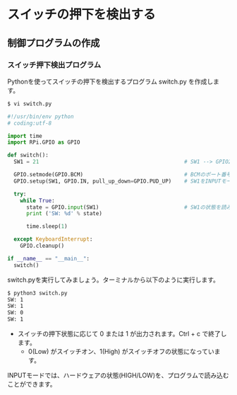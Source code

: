 # スイッチの押下を検出する
## 制御プログラムの作成
### スイッチ押下検出プログラム

Pythonを使ってスイッチの押下を検出するプログラム switch.py を作成します。

```bash
$ vi switch.py
```

```python
#!/usr/bin/env python
# coding:utf-8

import time
import RPi.GPIO as GPIO

def switch():
  SW1 = 21                                              # SW1 --> GPIO29(BCM:21,Physical:40)

  GPIO.setmode(GPIO.BCM)                                # BCMのポート番号を使用
  GPIO.setup(SW1, GPIO.IN, pull_up_down=GPIO.PUD_UP)    # SW1をINPUTモード(入力モード)に設定、内部プルアップ抵抗を使用

  try:
    while True:
      state = GPIO.input(SW1)                           # SW1の状態を読み込む(0:Low、1:High)
      print ('SW: %d' % state)

      time.sleep(1)

  except KeyboardInterrupt:
    GPIO.cleanup()

if __name__ == "__main__":
  switch()
```

switch.pyを実行してみましょう。ターミナルから以下のように実行します。
```bash
$ python3 switch.py
SW: 1
SW: 1
SW: 0
SW: 1
```

* スイッチの押下状態に応じて 0 または 1 が出力されます。Ctrl + c で終了します。
  * 0(Low) がスイッチオン、1(High) がスイッチオフの状態になっています。

INPUTモードでは、ハードウェアの状態(HIGH/LOW)を、プログラムで読み込むことができます。
